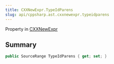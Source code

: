 ```yaml
---
title: CXXNewExpr.TypeIdParens
slug: api/cppsharp.ast.cxxnewexpr.typeidparens
---
```

Property in [CXXNewExpr](/api/cppsharp/ast/cxxnewexpr)

## Summary



```csharp
public SourceRange TypeIdParens { get; set; }
```

